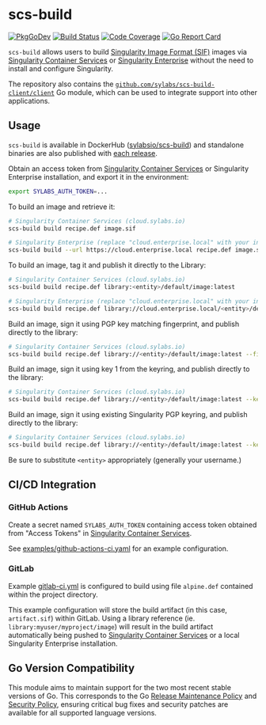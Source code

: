 # scs-build

[![PkgGoDev](https://pkg.go.dev/badge/github.com/sylabs/scs-build-client)](https://pkg.go.dev/github.com/sylabs/scs-build-client/client)
[![Build Status](https://circleci.com/gh/sylabs/scs-build-client.svg?style=shield)](https://circleci.com/gh/sylabs/workflows/scs-build-client)
[![Code Coverage](https://codecov.io/gh/sylabs/scs-build-client/branch/main/graph/badge.svg)](https://codecov.io/gh/sylabs/scs-build-client)
[![Go Report Card](https://goreportcard.com/badge/github.com/sylabs/scs-build-client)](https://goreportcard.com/report/github.com/sylabs/scs-build-client)

`scs-build` allows users to build [Singularity Image Format (SIF)](https://github.com/sylabs/sif) images via [Singularity Container Services](https://cloud.sylabs.io) or [Singularity Enterprise](https://sylabs.io/singularity-enterprise) without the need to install and configure Singularity.

The repository also contains the [`github.com/sylabs/scs-build-client/client`](https://pkg.go.dev/github.com/sylabs/scs-build-client/client) Go module, which can be used to integrate support into other applications.

## Usage

`scs-build` is available in DockerHub ([sylabsio/scs-build](https://hub.docker.com/r/sylabsio/scs-build)) and standalone binaries are also published with [each release](https://github.com/sylabs/scs-build-client/releases).

Obtain an access token from [Singularity Container Services](https://cloud.sylabs.io) or Singularity Enterprise installation, and export it in the environment:

```sh
export SYLABS_AUTH_TOKEN=...
```

To build an image and retrieve it:

```sh
# Singularity Container Services (cloud.sylabs.io)
scs-build build recipe.def image.sif

# Singularity Enterprise (replace "cloud.enterprise.local" with your installation host name)
scs-build build --url https://cloud.enterprise.local recipe.def image.sif
```

To build an image, tag it and publish it directly to the Library:

```sh
# Singularity Container Services (cloud.sylabs.io)
scs-build build recipe.def library:<entity>/default/image:latest

# Singularity Enterprise (replace "cloud.enterprise.local" with your installation host name)
scs-build build recipe.def library://cloud.enterprise.local/<entity>/default/image:latest
```

Build an image, sign it using PGP key matching fingerprint, and publish directly to the library:

```sh
# Singularity Container Services (cloud.sylabs.io)
scs-build build recipe.def library://<entity>/default/image:latest --fingerprint ABABABABABA
```

Build an image, sign it using key 1 from the keyring, and publish directly to the library:

```sh
# Singularity Container Services (cloud.sylabs.io)
scs-build build recipe.def library://<entity>/default/image:latest --keyidx 1
```

Build an image, sign it using existing Singularity PGP keyring, and publish directly to the library:

```sh
# Singularity Container Services (cloud.sylabs.io)
scs-build build recipe.def library://<entity>/default/image:latest --keyring ~/.singularity/sypgp/pgp-secret
```

Be sure to substitute `<entity>` appropriately (generally your username.)

## CI/CD Integration

### GitHub Actions

Create a secret named `SYLABS_AUTH_TOKEN` containing access token obtained from "Access Tokens" in [Singularity Container Services](https://cloud.sylabs.io).

See [examples/github-actions-ci.yaml](examples/github-actions-ci.yaml) for an example configuration.

### GitLab

Example [gitlab-ci.yml](examples/gitlab-ci.yml) is configured to build using file `alpine.def` contained within the project directory.

This example configuration will store the build artifact (in this case, `artifact.sif`) within GitLab. Using a library reference (ie. `library:myuser/myproject/image`) will result in the build artifact automatically being pushed to [Singularity Container Services](https://cloud.sylabs.io) or a local Singularity Enterprise installation.

## Go Version Compatibility

This module aims to maintain support for the two most recent stable versions of Go. This corresponds to the Go [Release Maintenance Policy](https://github.com/golang/go/wiki/Go-Release-Cycle#release-maintenance) and [Security Policy](https://golang.org/security), ensuring critical bug fixes and security patches are available for all supported language versions.
